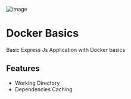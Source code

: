 ![image](https://wallpaperaccess.com/full/2982327.jpg)

# Docker Basics

Basic Express Js Application with Docker basics

## Features

- Working Directory
- Dependencies Caching
